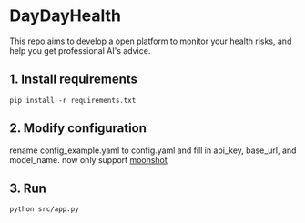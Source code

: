 # DayDayHealth
This repo aims to develop a open platform to monitor your health risks, and help you get professional AI's advice.

## 1. Install requirements
```
pip install -r requirements.txt
```

## 2. Modify configuration

rename config_example.yaml to config.yaml and fill in api_key, base_url, and model_name.
now only support [moonshot](https://platform.moonshot.cn/docs/guide/start-using-kimi-api)

## 3. Run

```
python src/app.py
```

